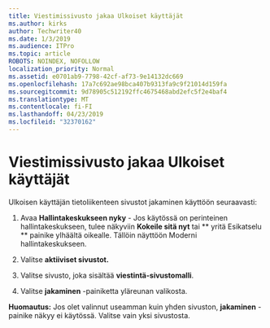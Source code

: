 ```yaml
---
title: Viestimissivusto jakaa Ulkoiset käyttäjät
ms.author: kirks
author: Techwriter40
ms.date: 1/3/2019
ms.audience: ITPro
ms.topic: article
ROBOTS: NOINDEX, NOFOLLOW
localization_priority: Normal
ms.assetid: e0701ab9-7798-42cf-af73-9e14132dc669
ms.openlocfilehash: 17a7c692ae98bca407b9313fa9c9f21014d159fa
ms.sourcegitcommit: 9d78905c512192ffc4675468abd2efc5f2e4baf4
ms.translationtype: MT
ms.contentlocale: fi-FI
ms.lasthandoff: 04/23/2019
ms.locfileid: "32370162"
---
```

# <a name="share-a-communication-site-with-external-users"></a>Viestimissivusto jakaa Ulkoiset käyttäjät

Ulkoisen käyttäjän tietoliikenteen sivustot jakaminen käyttöön seuraavasti: 
  
1. Avaa **Hallintakeskukseen nyky** - Jos käytössä on perinteinen hallintakeskukseen, tulee näkyviin **Kokeile sitä nyt** tai ** yritä Esikatselu ** painike ylhäältä oikealle. Tällöin näyttöön Moderni hallintakeskukseen. 
  
2. Valitse **aktiiviset sivustot.**
  
3. Valitse sivusto, joka sisältää **viestintä-sivustomalli**. 
  
4. Valitse **jakaminen** -painiketta yläreunan valikosta. 
  
 **Huomautus:** Jos olet valinnut useamman kuin yhden sivuston, **jakaminen** -painike näkyy ei käytössä. Valitse vain yksi sivustosta. 
  

